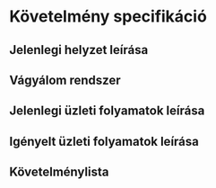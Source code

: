 # Követelmény specifikáció

## Jelenlegi helyzet leírása

## Vágyálom rendszer

## Jelenlegi üzleti folyamatok leírása

## Igényelt üzleti folyamatok leírása

## Követelménylista
